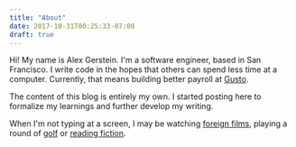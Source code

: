```yaml
---
title: "About"
date: 2017-10-31T00:25:33-07:00
draft: true
---
```


Hi! My name is Alex Gerstein. I'm a software engineer, based in San Francisco. I write code in the hopes that others can spend less time at a computer. Currently, that means building better payroll at [Gusto](https://www.gusto.com).

The content of this blog is entirely my own. I started posting here to formalize my learnings and further develop my writing.

When I'm not typing at a screen, I may be watching [foreign films](https://www.taste.io/users/gerstein.alex), playing a round of [golf](https://golfshot.com/profiles/rRgN2) or [reading fiction](https://www.goodreads.com/algerstein).